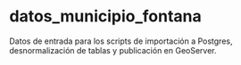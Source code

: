 # datos_municipio_fontana
Datos de entrada para los scripts de importación a Postgres, desnormalización de tablas y publicación en GeoServer.
